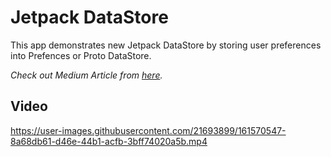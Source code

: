 # Jetpack DataStore

This app demonstrates new Jetpack DataStore by storing user preferences into Prefences or Proto DataStore. 

_Check out Medium Article from [here](https://medium.com/huawei-developers/jetpack-datastore-in-a-nutshell-88006b38fa68)._

## Video
https://user-images.githubusercontent.com/21693899/161570547-8a68db61-d46e-44b1-acfb-3bff74020a5b.mp4

